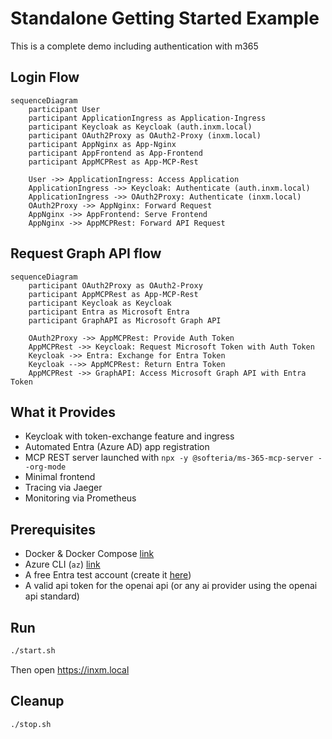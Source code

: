 # Standalone Getting Started Example

This is a complete demo including authentication with m365

## Login Flow

```mermaid
sequenceDiagram
    participant User
    participant ApplicationIngress as Application-Ingress
    participant Keycloak as Keycloak (auth.inxm.local)
    participant OAuth2Proxy as OAuth2-Proxy (inxm.local)
    participant AppNginx as App-Nginx
    participant AppFrontend as App-Frontend
    participant AppMCPRest as App-MCP-Rest

    User ->> ApplicationIngress: Access Application
    ApplicationIngress ->> Keycloak: Authenticate (auth.inxm.local)
    ApplicationIngress ->> OAuth2Proxy: Authenticate (inxm.local)
    OAuth2Proxy ->> AppNginx: Forward Request
    AppNginx ->> AppFrontend: Serve Frontend
    AppNginx ->> AppMCPRest: Forward API Request
```

## Request Graph API flow

```mermaid 
sequenceDiagram
    participant OAuth2Proxy as OAuth2-Proxy
    participant AppMCPRest as App-MCP-Rest
    participant Keycloak as Keycloak
    participant Entra as Microsoft Entra
    participant GraphAPI as Microsoft Graph API

    OAuth2Proxy ->> AppMCPRest: Provide Auth Token
    AppMCPRest ->> Keycloak: Request Microsoft Token with Auth Token
    Keycloak ->> Entra: Exchange for Entra Token
    Keycloak -->> AppMCPRest: Return Entra Token
    AppMCPRest ->> GraphAPI: Access Microsoft Graph API with Entra Token
```


## What it Provides
* Keycloak with token-exchange feature and ingress
* Automated Entra (Azure AD) app registration
* MCP REST server launched with `npx -y @softeria/ms-365-mcp-server --org-mode`
* Minimal frontend
* Tracing via Jaeger
* Monitoring via Prometheus

## Prerequisites
* Docker & Docker Compose [link](https://docs.docker.com/engine/install/)
* Azure CLI (`az`) [link](https://learn.microsoft.com/en-us/cli/azure/install-azure-cli?view=azure-cli-latest)
* A free Entra test account (create it [here](https://learn.microsoft.com/sk-sk/entra/verified-id/how-to-create-a-free-developer-account))
* A valid api token for the openai api (or any ai provider using the openai api standard)

## Run

```bash
./start.sh
```

Then open https://inxm.local

## Cleanup

```bash
./stop.sh
```
